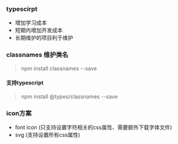 ### typescirpt
- 增加学习成本
- 短期内增加开发成本
- 长期维护的项目利于维护

### classnames 维护类名
> npm install classnames --save

#### 支持typescript
> npm install @types/classnames --save


### icon方案
- font icon (只支持设置字符相关的css属性、需要额外下载字体文件)
- svg (支持设置所有css属性)